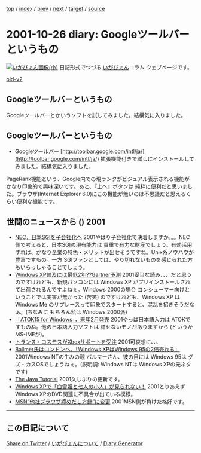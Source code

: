 [top](https://igapyon.github.io/diary/) 
 / [index](https://igapyon.github.io/diary/2001/index.html) 
 / [prev](https://igapyon.github.io/diary/2001/ig011025.html) 
 / [next](https://igapyon.github.io/diary/2001/ig011027.html) 
 / [target](https://igapyon.github.io/diary/2001/ig011026.html) 
 / [source](https://github.com/igapyon/diary/blob/gh-pages/2001/ig011026.html.src.md) 

2001-10-26 diary: Googleツールバーというもの
=====================================================================================================
[![いがぴょん画像(小)](https://igapyon.github.io/diary/images/iga200306s.jpg "いがぴょん")](https://igapyon.github.io/diary/memo/memoigapyon.html) 日記形式でつづる [いがぴょん](https://igapyon.github.io/diary/memo/memoigapyon.html)コラム ウェブページです。

[old-v2](ig011026-orig.html)

## Googleツールバーというもの

Googleツールバーとかいうソフトを試してみました。結構気に入りました。


## Googleツールバーというもの

* Googleツールバー
  [http://toolbar.google.com/intl/ja/](http://toolbar.google.com/intl/ja/)
  拡張機能付きで試しにインストールしてみました。結構気に入りました。

PageRank機能という、Google内での現ランクがビジュアル表示される機能が かなり印象的で興味深いです。あと、『上へ』ボタンは 純粋に便利だと思いました。ブラウザ(Internet Explorer
6.0)にこの機能が無いのは不思議だと思えるくらい便利な機能です。

## 世間のニュースから () 2001

* [NEC，日本SGIを子会社化へ](http://www.zdnet.co.jp/news/bursts/0110/26/nec_sgi.html)  2001やはり子会社化で決着しますか。。。NEC側で考えると、日本SGIの現有能力は 貴重で有力な財産でしょう。有効活用すれば、かなり企業の特色・メリットが出せそうですね。Unix系ノウハウが豊富ですもの。一方 SGIファンとしては、やり切れないものを感じられた方もいらっしゃることでしょう。
* [Windows XP普及には最低2年??Gartner予測](http://www.zdnet.co.jp/news/0110/26/b_1025_03.html)  2001妥当な読み、、、だと思うのですけれども、新規パソコンには Windows XP がプリインストールされて出荷されるんですよねぇ。Windows 2000の場合 コンシューマー向けということでは実害が無かった (苦笑) のですけれども、Windows XP は Windows Me のリプレースって印象でスタートすると、混乱を招きそうだなぁ。(ちなみに もちろん私は Windows 2000派)
* [「ATOK15 for Windows」，来年2月発売](http://www.zdnet.co.jp/news/bursts/0110/25/just.html)  2001やっぱ日本語入力は ATOKですものね。他の日本語入力ソフトは 許せないモノがありますから (というかMS-IMEが)。
* [トランス・コスモスがXboxサポートを受注](http://www.zdnet.co.jp/news/bursts/0110/25/transcosmos.html)  2001可哀想に、、、
* [Ballmer氏はロンドンへ。「Windows XPはWindows 95の2倍売れる」](http://www.zdnet.co.jp/news/0110/26/b_1025_02.html)  2001Windows NTの生みの親 バルマーさん、彼の目には Windows 95は グズ・カスOSでしょうねぇ。(説明調: Windows NTは Windows XPの元ネタです)
* [The Java Tutorial](http://java.sun.com/docs/books/tutorial/)  2001久しぶりの更新です。
* [Windows XPで「白雪姫と七人の小人」が見られない！](http://www.zdnet.co.jp/news/0110/26/b_1025_17.html)  2001とりあえず Windows XPのDVD関連に不具合が出ている模様。
* [MSN“他社ブラウザ締めだし方針”に変更](http://www.zdnet.co.jp/news/0110/26/b_1025_11.html)  2001MSN側が負けた格好です。

----------------------------------------------------------------------------------------------------

## この日記について

[Share on Twitter](https://twitter.com/intent/tweet?hashtags=igapyon%2Cdiary%2C%E3%81%84%E3%81%8C%E3%81%B4%E3%82%87%E3%82%93&text=Google%E3%83%84%E3%83%BC%E3%83%AB%E3%83%90%E3%83%BC%E3%81%A8%E3%81%84%E3%81%86%E3%82%82%E3%81%AE&url=https%3A%2F%2Figapyon.github.io%2Fdiary%2F2001%2Fig011026.html) / [いがぴょんについて](https://igapyon.github.io/diary/memo/memoigapyon.html) / [Diary Generator](https://github.com/igapyon/igapyonv3)
